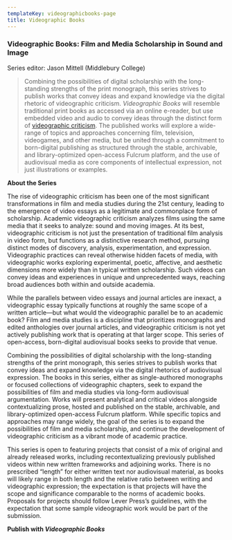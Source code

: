 ```yaml
---
templateKey: videographicbooks-page
title: Videographic Books
---
```

### Videographic Books: Film and Media Scholarship in Sound and Image

Series editor: Jason Mittell (Middlebury College)

> Combining the possibilities of digital scholarship with the long-standing strengths of the print monograph, this series strives to publish works that convey ideas and expand knowledge via the digital rhetoric of videographic criticism. *Videographic Books* will resemble traditional print books as accessed via an online e-reader, but use embedded video and audio to convey ideas through the distinct form of [videographic criticism](https://sites.middlebury.edu/videoworkshop/what-is-videographic-criticism/). The published works will explore a wide-range of topics and approaches concerning film, television, videogames, and other media, but be united through a commitment to born-digital publishing as structured through the stable, archivable, and library-optimized open-access Fulcrum platform, and the use of audiovisual media as core components of intellectual expression, not just illustrations or examples.

**About the Series**

The rise of videographic criticism has been one of the most significant transformations in film and media studies during the 21st century, leading to the emergence of video essays as a legitimate and commonplace form of scholarship. Academic videographic criticism analyzes films using the same media that it seeks to analyze: sound and moving images. At its best, videographic criticism is not just the presentation of traditional film analysis in video form, but functions as a distinctive research method, pursuing distinct modes of discovery, analysis, experimentation, and expression. Videographic practices can reveal otherwise hidden facets of media, with videographic works exploring experimental, poetic, affective, and aesthetic dimensions more widely than in typical written scholarship. Such videos can convey ideas and experiences in unique and unprecedented ways, reaching broad audiences both within and outside academia.

While the parallels between video essays and journal articles are inexact, a videographic essay typically functions at roughly the same scope of a written article—but what would the videographic parallel be to an academic book? Film and media studies is a discipline that prioritizes monographs and edited anthologies over journal articles, and videographic criticism is not yet actively publishing work that is operating at that larger scope. This series of open-access, born-digital audiovisual books seeks to provide that venue.

Combining the possibilities of digital scholarship with the long-standing strengths of the print monograph, this series strives to publish works that convey ideas and expand knowledge via the digital rhetorics of audiovisual expression. The books in this series, either as single-authored monographs or focused collections of videographic chapters, seek to expand the possibilities of film and media studies via long-form audiovisual argumentation. Works will present analytical and critical videos alongside contextualizing prose, hosted and published on the stable, archivable, and library-optimized open-access Fulcrum platform. While specific topics and approaches may range widely, the goal of the series is to expand the possibilities of film and media scholarship, and continue the development of videographic criticism as a vibrant mode of academic practice.

This series is open to featuring projects that consist of a mix of original and already released works, including recontextualizing previously published videos within new written frameworks and adjoining works. There is no prescribed “length” for either written text nor audiovisual material, as books will likely range in both length and the relative ratio between writing and videographic expression; the expectation is that projects will have the scope and significance comparable to the norms of academic books. Proposals for projects should follow Lever Press’s guidelines, with the expectation that some sample videographic work would be part of the submission.

**Publish with *Videographic Books***